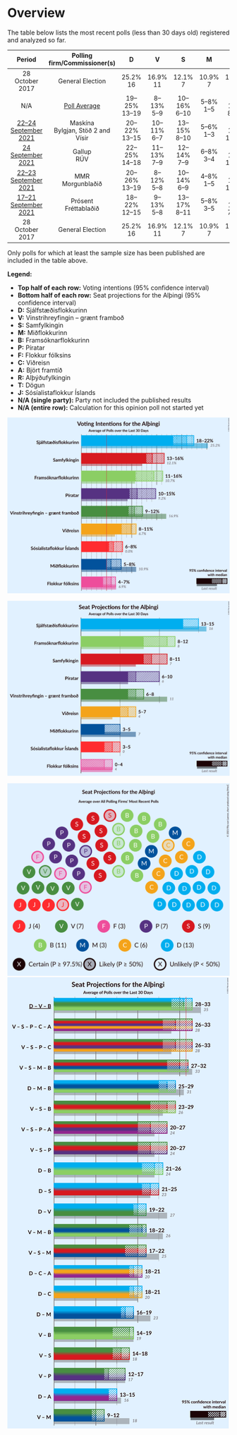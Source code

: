 # Overview

The table below lists the most recent polls (less than 30 days old) registered and analyzed so far.

| Period     | Polling firm/Commissioner(s) | D | V | S | M | B | P | F | C | A | R | T | J |
|:----------:|:----------------------------:|:--:|:--:|:--:|:--:|:--:|:--:|:--:|:--:|:--:|:--:|:--:|:--:|
| 28 October 2017 | General Election | 25.2% <br> 16 | 16.9% <br> 11 | 12.1% <br> 7 | 10.9% <br> 7 | 10.7% <br> 8 | 9.2% <br> 6 | 6.9% <br> 4 | 6.7% <br> 4 | 1.2% <br> 0 | 0.2% <br> 0 | 0.1% <br> 0 | 0.0% <br> 0 |
| N/A | [Poll Average](average.html) | 19–25% <br> 13–19 | 8–13% <br> 5–9 | 10–16% <br> 6–10 | 5–8% <br> 1–5 | 11–18% <br> 8–14 | 8–14% <br> 5–9 | 4–7% <br> 0–4 | 8–14% <br> 5–9 | N/A <br> N/A | N/A <br> N/A | N/A <br> N/A | 4–8% <br> 0–5 |
| [22–24 September 2021](2021-09-24-Maskína.html) | Maskína <br> Bylgjan, Stöð 2 and Vísir | 20–22% <br> 13–15 | 10–11% <br> 6–7 | 13–15% <br> 8–10 | 5–6% <br> 1–3 | 15–16% <br> 11–13 | 9–11% <br> 5–7 | 6–7% <br> 3–4 | 9–11% <br> 5–7 | N/A <br> N/A | N/A <br> N/A | N/A <br> N/A | 6–7% <br> 3–4 |
| [24 September 2021](2021-09-24-Gallup.html) | Gallup <br> RÚV | 22–25% <br> 14–18 | 11–13% <br> 7–9 | 12–14% <br> 7–9 | 6–8% <br> 3–4 | 14–16% <br> 10–12 | 8–10% <br> 4–6 | 6–7% <br> 3–4 | 8–10% <br> 5–6 | N/A <br> N/A | N/A <br> N/A | N/A <br> N/A | 5–6% <br> 0–3 |
| [22–23 September 2021](2021-09-23-MMR.html) | MMR <br> Morgunblaðið | 20–26% <br> 13–19 | 8–12% <br> 5–8 | 10–14% <br> 6–9 | 4–8% <br> 1–5 | 14–19% <br> 10–15 | 8–12% <br> 5–8 | 5–8% <br> 0–5 | 10–14% <br> 6–9 | N/A <br> N/A | N/A <br> N/A | N/A <br> N/A | 4–7% <br> 0–4 |
| [17–21 September 2021](2021-09-21-Prósent.html) | Prósent <br> Fréttablaðið | 18–22% <br> 12–15 | 9–13% <br> 5–8 | 13–17% <br> 8–11 | 5–8% <br> 3–5 | 11–14% <br> 7–11 | 11–15% <br> 7–10 | 4–7% <br> 0–4 | 8–11% <br> 5–7 | N/A <br> N/A | N/A <br> N/A | N/A <br> N/A | 6–8% <br> 3–5 |
| 28 October 2017 | General Election | 25.2% <br> 16 | 16.9% <br> 11 | 12.1% <br> 7 | 10.9% <br> 7 | 10.7% <br> 8 | 9.2% <br> 6 | 6.9% <br> 4 | 6.7% <br> 4 | 1.2% <br> 0 | 0.2% <br> 0 | 0.1% <br> 0 | 0.0% <br> 0 |

Only polls for which at least the sample size has been published are included in the table above.

**Legend:**
+ **Top half of each row:** Voting intentions (95% confidence interval)
+ **Bottom half of each row:** Seat projections for the Alþingi (95% confidence interval)
+ **D:** Sjálfstæðisflokkurinn
+ **V:** Vinstrihreyfingin – grænt framboð
+ **S:** Samfylkingin
+ **M:** Miðflokkurinn
+ **B:** Framsóknarflokkurinn
+ **P:** Píratar
+ **F:** Flokkur fólksins
+ **C:** Viðreisn
+ **A:** Björt framtíð
+ **R:** Alþýðufylkingin
+ **T:** Dögun
+ **J:** Sósíalistaflokkur Íslands
+ **N/A (single party):** Party not included the published results
+ **N/A (entire row):** Calculation for this opinion poll not started yet


![Graph with voting intentions not yet produced](average.png "Voting Intentions")

![Graph with seats not yet produced](average-seats.png "Seats")

![Graph with seating plan not yet produced](average-seating-plan.png "Seating Plan")
![Graph with coalitions seats not yet produced](average-coalitions-seats.png "Coalitions Seats")
